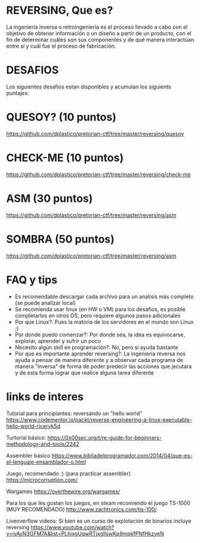 # REVERSING, Que es?

La ingeniería inversa o retroingeniería es el proceso llevado a cabo con el objetivo de obtener información o un diseño a partir de un producto, con el fin de determinar cuáles son sus componentes y de qué manera interactúan entre sí y cuál fue el proceso de fabricación.

# DESAFIOS

Los siguientes desafios estan disponibles y acumulan los siguients puntajes:

# QUESOY? (10 puntos)

https://github.com/dplastico/pretorian-ctf/tree/master/reversing/quesoy

# CHECK-ME (10 puntos)

https://github.com/dplastico/pretorian-ctf/tree/master/reversing/check-me

# ASM (30 puntos)

https://github.com/dplastico/pretorian-ctf/tree/master/reversing/asm

# SOMBRA (50 puntos)

https://github.com/dplastico/pretorian-ctf/tree/master/reversing/asm

# FAQ y tips

- Es recomendable descargar cada archivo para un analisis más completo (se puede analizar local)
- Se recomienda usar linux (en HW o VM) para los desafios, es posible completarlos en otros OS, pero requiere algunos pasos adicionales
- Por que Linux?: Pues la matoria de los servidores en el mundo son Linux ;)
- Por donde puedo comenzar?: Por donde sea, la idea es equivocarse, explorar, aprender y sufrir un poco
- Necesito algún skill en programación?: No, pero si ayuda bastante
- Por que es importante aprender reversing?: La ingeniería reversa nos ayuda a pensar de manera diferente y a observar cada programa de manera "inversa" de forma de poder predecir las acciones que jecutara y de esta forma lograr que realice alguna tarea diferente

# links de interes

Tutorial para principiantes: reversando un "hello world"
https://www.codementor.io/packt/reverse-engineering-a-linux-executable-hello-world-rjceryk5d

Turtorial básico:
https://0x00sec.org/t/re-guide-for-beginners-methodology-and-tools/2242

Assembler básico
https://www.bibliadelprogramador.com/2014/04/que-es-el-lenguaje-ensamblador-o.html

Juego, recomendado :) (para practicar assembler)
https://microcorruption.com/

Wargames
https://overthewire.org/wargames/

Para los que les gustan los juegos, en steam recomiendo el juego TS-1000 (MUY RECOMENDADO)
http://www.zachtronics.com/tis-100/

Liveoverflow videos: Si bien es un curso de explotación de binarios incluye reversing
https://www.youtube.com/watch?v=iyAyN3GFM7A&list=PLhixgUqwRTjxglIswKp9mpkfPNfHkzyeN
